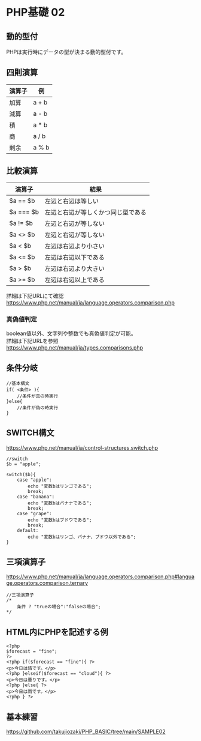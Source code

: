 # PHP基礎 02

## 動的型付
PHPは実行時にデータの型が決まる動的型付です。

## 四則演算
|  演算子  |  例  |
| ---- | ---- |
|  加算  |  a + b  |
|  減算  |  a - b  |
|  積  |  a * b  |
|  商  |  a / b  |
|  剰余  |  a % b  |

## 比較演算
|  演算子  |  結果  |
| ---- | ---- |
|  $a == $b  |  左辺と右辺は等しい  |
|  $a === $b  |  左辺と右辺が等しくかつ同じ型である  |
|  $a != $b  |  左辺と右辺が等しない  |
|  $a <> $b  |  左辺と右辺が等しない  |
|  $a < $b  |  左辺は右辺より小さい  |
|  $a <= $b  |  左辺は右辺以下である  |
|  $a > $b  |  左辺は右辺より大きい  |
|  $a >= $b  |  左辺は右辺以上である  |

詳細は下記URLにて確認  
https://www.php.net/manual/ja/language.operators.comparison.php

### 真偽値判定
boolean値以外、文字列や整数でも真偽値判定が可能。  
詳細は下記URLを参照  
https://www.php.net/manual/ja/types.comparisons.php

## 条件分岐
```
//基本構文
if( <条件> ){
    //条件が真の時実行
}else{
    //条件が偽の時実行
}
```

## SWITCH構文
https://www.php.net/manual/ja/control-structures.switch.php
```
//switch
$b = "apple";

switch($b){
    case "apple":
        echo "変数bはリンゴである";
        break;
    case "banana":
        echo "変数bはバナナである";
        break;
    case "grape":
        echo "変数bはブドウである";
        break;
    default:
        echo "変数bはリンゴ、バナナ、ブドウ以外である";
}
```

## 三項演算子
https://www.php.net/manual/ja/language.operators.comparison.php#language.operators.comparison.ternary
```
//三項演算子
/*
    条件 ? "trueの場合":"falseの場合";
*/
```

## HTML内にPHPを記述する例
```
<?php
$forecast = "fine";
?>
<?php if($forecast == "fine"){ ?>
<p>今日は晴です。</p>
<?php }elseif($forecast == "cloud"){ ?>
<p>今日は曇りです。</p>
<?php }else{ ?>
<p>今日は雨です。</p>
<?php } ?>
 ```

## 基本練習
https://github.com/takujiozaki/PHP_BASIC/tree/main/SAMPLE02
